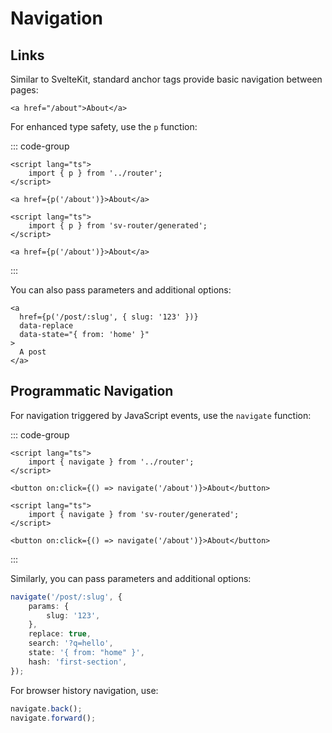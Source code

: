# Navigation

## Links

Similar to SvelteKit, standard anchor tags provide basic navigation between pages:

```svelte
<a href="/about">About</a>
```

For enhanced type safety, use the `p` function:

::: code-group

```svelte [Code-based]
<script lang="ts">
	import { p } from '../router';
</script>

<a href={p('/about')}>About</a>
```

```svelte [File-based]
<script lang="ts">
	import { p } from 'sv-router/generated';
</script>

<a href={p('/about')}>About</a>
```

:::

You can also pass parameters and additional options:

```svelte
<a
  href={p('/post/:slug', { slug: '123' })}
  data-replace
  data-state="{ from: 'home' }"
>
  A post
</a>
```

## Programmatic Navigation

For navigation triggered by JavaScript events, use the `navigate` function:

::: code-group

```svelte [Code-based]
<script lang="ts">
	import { navigate } from '../router';
</script>

<button on:click={() => navigate('/about')}>About</button>
```

```svelte [File-based]
<script lang="ts">
	import { navigate } from 'sv-router/generated';
</script>

<button on:click={() => navigate('/about')}>About</button>
```

:::

Similarly, you can pass parameters and additional options:

```ts
navigate('/post/:slug', {
	params: {
		slug: '123',
	},
	replace: true,
	search: '?q=hello',
	state: '{ from: "home" }',
	hash: 'first-section',
});
```

For browser history navigation, use:

```ts
navigate.back();
navigate.forward();
```
